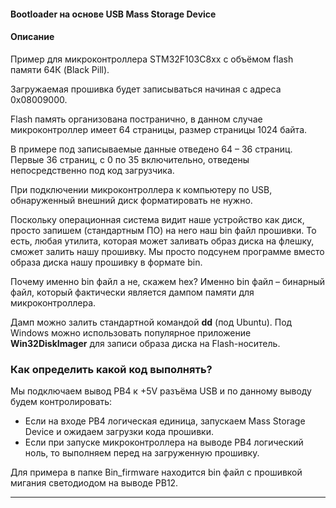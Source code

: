 #### Bootloader на основе USB Mass Storage Device

#### Описание  

Пример для микроконтроллера STM32F103C8хх c объёмом flash памяти 64К (Black Pill).  

Загружаемая прошивка будет записываться начиная с адреса 0x08009000.

Flash память организована постранично, в данном случае микроконтроллер имеет 64 страницы, размер страницы 1024 байта.  

В примере под записываемые данные отведено 64 – 36 страниц. Первые 36 страниц, с 0 по 35 включительно, отведены непосредственно под код загрузчика.  

При подключении микроконтроллера к компьютеру по USB, обнаруженный внешний диск форматировать не нужно.  

Поскольку операционная система видит наше устройство как диск, просто запишем (стандартным ПО) на него наш bin файл прошивки. То есть, любая утилита, которая может заливать образ диска на флешку, сможет залить нашу прошивку. Мы просто подсунем программе вместо образа диска нашу прошивку в формате bin.  

Почему именно bin файл а не, скажем hex? Именно bin файл – бинарный файл, который фактически является дампом памяти для микроконтроллера.  

Дамп можно залить стандартной командой **dd** (под Ubuntu). Под Windows можно использовать популярное приложение **Win32DiskImager** для записи образа диска на Flash-носитель.  

### Как определить какой код выполнять?  

Мы подключаем вывод PB4 к +5V разъёма USB и по данному выводу будем контролировать:  
* Если на входе PB4 логическая единица, запускаем Mass Storage Device и ожидаем загрузки кода прошивки.
* Если при запуске микроконтроллера на выводе PB4 логический ноль, то выполняем перед на загруженную прошивку.

Для примера в папке Bin_firmware находится bin файл с прошивкой мигания светодиодом на выводе PB12.  

___